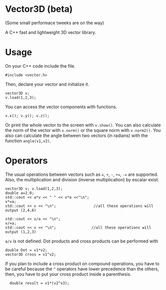 # Vector3D (beta)
(Some small performace tweeks are on the way)

A C++ fast and lightweight 3D vector library.

# Usage
On your C++ code include the file.
```
#include <vector.h>
```
Then, declare your vector and initialize it.
```
vector3D v;
v.load(1,2,3);
```
You can access the vector components with functions.
```
v.x(); v.y(); v.z();
```
Or print the whole vector to the screen with `v.show()`. You can also calculate the norm of the vector with `v.norm()` or the square norm with `v.norm2()`. You also can calculate the angle between two vectors (in radians) with the function `angle(v1,v2)`.

# Operators

The usual operations between vectors such as `=`, `+`, `-`, `+=`, `-=` are supported. Also, the multiplication and division (inverse multiplication) by escalar exist.
```
vector3D v; v.load(1,2,3);
double a=2.0;
std::cout << a*v << " " << v*a <<"\n"; 
v*=a;                                  
std::cout << v << "\n";                 //all these operations will output (2,4,6)

std::cout << v/a << "\n"; 
v/=a;                                  
std::cout << v << "\n";                //all these operations will output (1,2,3)
```

`a/v` is not defined. Dot products and cross products can be performed with
```
double Dot = v1*v2;
vector3D cross = v1^v2;
```
If you plan to include a cross product on compound operations, you have to be careful because the `^` operators have lower precedence than the others, then, you have to put your cross product inside a parenthesis.
```
  double result = v1*(v2^v3);
```


